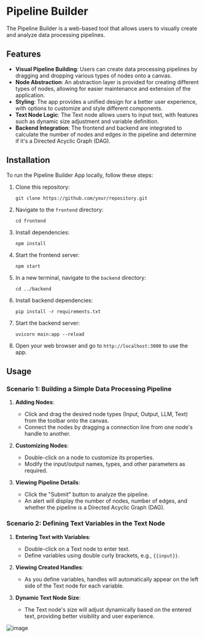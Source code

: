 # Pipeline Builder

The Pipeline Builder is a web-based tool that allows users to visually create and analyze data processing pipelines.

## Features

- **Visual Pipeline Building**: Users can create data processing pipelines by dragging and dropping various types of nodes onto a canvas.
- **Node Abstraction**: An abstraction layer is provided for creating different types of nodes, allowing for easier maintenance and extension of the application.
- **Styling**: The app provides a unified design for a better user experience, with options to customize and style different components.
- **Text Node Logic**: The Text node allows users to input text, with features such as dynamic size adjustment and variable definition.
- **Backend Integration**: The frontend and backend are integrated to calculate the number of nodes and edges in the pipeline and determine if it's a Directed Acyclic Graph (DAG).

## Installation

To run the Pipeline Builder App locally, follow these steps:

1. Clone this repository:

    ```
    git clone https://github.com/your/repository.git
    ```

2. Navigate to the `frontend` directory:

    ```
    cd frontend
    ```

3. Install dependencies:

    ```
    npm install
    ```

4. Start the frontend server:

    ```
    npm start
    ```

5. In a new terminal, navigate to the `backend` directory:

    ```
    cd ../backend
    ```

6. Install backend dependencies:

    ```
    pip install -r requirements.txt
    ```

7. Start the backend server:

    ```
    uvicorn main:app --reload
    ```

8. Open your web browser and go to `http://localhost:3000` to use the app.

## Usage

### Scenario 1: Building a Simple Data Processing Pipeline

1. **Adding Nodes**:
   - Click and drag the desired node types (Input, Output, LLM, Text) from the toolbar onto the canvas.
   - Connect the nodes by dragging a connection line from one node's handle to another.

2. **Customizing Nodes**:
   - Double-click on a node to customize its properties.
   - Modify the input/output names, types, and other parameters as required.

3. **Viewing Pipeline Details**:
   - Click the "Submit" button to analyze the pipeline.
   - An alert will display the number of nodes, number of edges, and whether the pipeline is a Directed Acyclic Graph (DAG).

### Scenario 2: Defining Text Variables in the Text Node

1. **Entering Text with Variables**:
   - Double-click on a Text node to enter text.
   - Define variables using double curly brackets, e.g., `{{input}}`.

2. **Viewing Created Handles**:
   - As you define variables, handles will automatically appear on the left side of the Text node for each variable.

3. **Dynamic Text Node Size**:
   - The Text node's size will adjust dynamically based on the entered text, providing better visibility and user experience.
  
![image](https://github.com/saiprasadreddy33/VectorShift/assets/74254400/fb0625f9-ca14-4bea-9dbd-e1b22ad24696)

